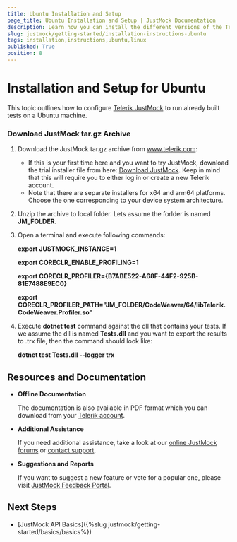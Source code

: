 ```yaml
---
title: Ubuntu Installation and Setup 
page_title: Ubuntu Installation and Setup | JustMock Documentation
description: Learn how you can install the different versions of the Telerik JustMock framework.
slug: justmock/getting-started/installation-instructions-ubuntu
tags: installation,instructions,ubuntu,linux
published: True
position: 8
---
```


# Installation and Setup for Ubuntu

This topic outlines how to configure [Telerik JustMock](https://www.telerik.com/products/mocking.aspx) to run already built tests on a Ubuntu machine.


### Download JustMock tar.gz Archive

1. Download the JustMock tar.gz archive from www.telerik.com:
	* If this is your first time here and you want to try JustMock, download the trial installer file from here: [Download JustMock](https://www.telerik.com/account/downloads/product-download?product=JUSTMOCK). Keep in mind that this will require you to either log in or create a new Telerik account.
	* Note that there are separate installers for x64 and arm64 platforms. Choose the one corresponding to your device system architecture.

1. Unzip the archive to local folder. Lets assume the forlder is named **JM_FOLDER**.

1. Open a terminal and execute following commands:

    **export JUSTMOCK_INSTANCE=1**

    **export CORECLR_ENABLE_PROFILING=1**

    **export CORECLR_PROFILER={B7ABE522-A68F-44F2-925B-81E7488E9EC0}**

    **export CORECLR_PROFILER_PATH="JM_FOLDER/CodeWeaver/64/libTelerik.CodeWeaver.Profiler.so"**



1. Execute **dotnet test** command against the dll that contains your tests. If we assume the dll is named **Tests.dll** and you want to export the results to .trx file, then the command should look like:

    **dotnet test Tests.dll --logger trx**


## Resources and Documentation

- **Offline Documentation**

    The documentation is also available in PDF format which you can download from your [Telerik account](https://www.telerik.com/account/my-downloads).

- **Additional Assistance**

    If you need additional assistance, take a look at our [online JustMock forums](https://www.telerik.com/forums/justmock) or [contact support](https://www.telerik.com/account/support-tickets?pid=743).

- **Suggestions and Reports**

    If you want to suggest a new feature or vote for a popular one, please visit [JustMock Feedback Portal](https://feedback.telerik.com/justmock).

## Next Steps

* [JustMock API Basics]({%slug justmock/getting-started/basics/basics%})
